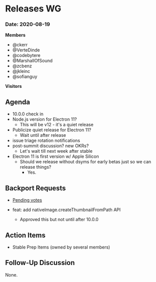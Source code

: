 # Releases WG

### Date: 2020-08-19

**Members**
* @ckerr
* @VerteDinde
* @codebytere
* @MarshallOfSound 
* @zcbenz
* @jkleinc
* @sofianguy

**Visitors**

## Agenda

* 10.0.0 check in
* Node.js version for Electron 11?
    * This will be v12 - it's a quiet release
* Publicize quiet release for Electron 11?
    * Wait until after release
* issue triage rotation notifications
* post-summit discussion? new OKRs?
    * Let's wait till next week after stable
* Electron 11 is first version w/ Apple Silicon
    * Should we release without dsyms for early betas just so we can release things?
        * Yes. 

## Backport Requests

* [Pending votes](https://github.com/electron/electron/pulls?q=is%3Apr+is%3Aopen+label%3A%22backport%2Frequested+%F0%9F%97%B3%22+)

* feat: add nativeImage.createThumbnailFromPath API
    * Approved this but not until after 10.0.0

## Action Items

* Stable Prep Items (owned by several members)
 
## Follow-Up Discussion

None.
